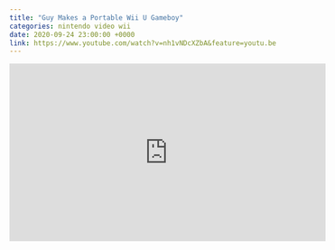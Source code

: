 ```yaml
---
title: "Guy Makes a Portable Wii U Gameboy"
categories: nintendo video wii
date: 2020-09-24 23:00:00 +0000
link: https://www.youtube.com/watch?v=nh1vNDcXZbA&feature=youtu.be
---
```

<div><iframe width="560" height="315" src="https://www.youtube-nocookie.com/embed/nh1vNDcXZbA" frameborder="0" allow="accelerometer; autoplay; clipboard-write; encrypted-media; gyroscope; picture-in-picture" allowfullscreen></iframe></div>